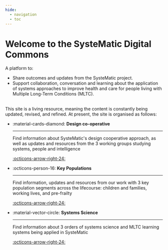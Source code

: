 ```yaml
---
hide:
  - navigation
  - toc
---
```


# Welcome to the SysteMatic Digital Commons

A platform to:

- Share outcomes and updates from the SysteMatic project.
- Support collaboration, conversation and learning about the application of systems approaches to improve health and care for people living with Multiple Long-Term Conditions (MLTC).

<br/>
This site is a living resource, meaning the content is constantly being updated, revised, and refined. 
At present, the site is organised as follows:


<div class="grid cards" markdown>
  
-  :material-cards-diamond: __Design co-operative__

    ---
    
    Find information about SysteMatic's design cooperative approach, as well as updates and resources from the 3 working groups studying systems, people and intelligence

    [:octicons-arrow-right-24:](../docs/design-cooperative/overview.md)
  
-  :octicons-person-16: __Key Populations__

    ---
  
    Find information, updates and resources from our work with 3 key population segments across the lifecourse: children and families, working lives, and pre-frailty

    [:octicons-arrow-right-24:](../docs/key-populations/overview.md)
  
-   :material-vector-circle: __Systems Science__

    ---

    Find information about 3 orders of systems science and MLTC learning systems being applied in SysteMatic

    [:octicons-arrow-right-24:](../docs/systems-science/overview.md)
  
</div>


